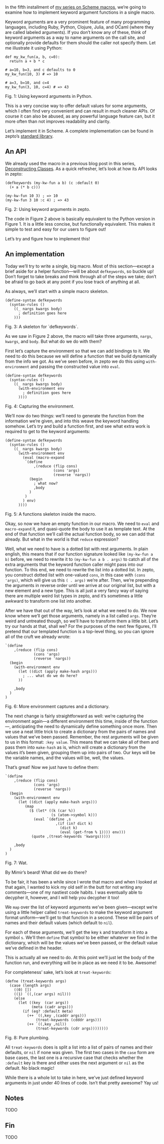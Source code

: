 In the fifth installment of [my series on Scheme macros](/scheme-macros), we’re
going to examine how to implement keyword argument functions in a single macro.

Keyword arguments are a very prominent feature of many programming languages,
including Ruby, Python, Clojure, Julia, and OCaml (where they are called labeled
arguments). If you don’t know any of these, think of keyword arguments as a way
to name arguments on the call site, and optionally provide defaults for them
should the caller not specify them. Let me illustrate it using Python:

```
def my_kw_fun(a, b, c=0):
  return a + b * c

# a=10, b=3, and c defaults to 0
my_kw_fun(10, 3) # => 10

# a=3, b=10, and c=4
my_kw_fun(3, 10, c=4) # => 43
```
<div class="figure-label">Fig. 1: Using keyword arguments in Python.</div>

This is a very concise way to offer default values for some arguments, which I
often find very convenient and can result in much cleaner APIs. Of course it
can also be abused, as any powerful language feature can, but it more often than
not improves readability and clarity.

Let’s implement it in Scheme. A complete implementation can be found in zepto’s
[standard library](https://github.com/zepto-lang/zepto-stdlib/blob/master/keywords.zp).

## An API

We already used the macro in a previous blog post in this series,
[Deconstructing Classes](/Scheme_Macros_IV:_Deconstructing_Classes.html). As a
quick refresher, let’s look at how its API looks in zepto:

```
(defkeywords (my-kw-fun a b) (c :default 0)
  (+ a (* b c)))

(my-kw-fun 10 3) ; => 10
(my-kw-fun 3 10 :c 4) ; => 43
```
<div class="figure-label">Fig. 2: Using keyword arguments in zepto.</div>

The code in Figure 2 above is basically equivalent to the Python version in
Figure 1. It is a little less concise, but functionally equivalent. This makes
it simple to test and easy for our users to figure out!

Let’s try and figure how to implement this!

## An implementation

Today we’ll try to write a single, big macro. Most of this section—except a
brief aside for a helper function—will be about `defkeywords`, so buckle up!
Don’t forget to take breaks and think through all of the steps we take; don’t
be afraid to go back at any point if you lose track of anything at all.

As always, we’ll start with a simple macro skeleton.

```
(define-syntax defkeywords
  (syntax-rules ()
    ((_ nargs kwargs body)
      ; definition goes here
    )))
```
<div class="figure-label">Fig. 3: A skeleton for `defkeywords`.</div>

As we saw in Figure 2 above, the macro will take three arguments, `nargs`,
`kwargs`, and `body`. But what do we do with them?

First let’s capture the environment so that we can add bindings to it. We need
to do this because we will define a function that we build dynamically from the
info we got. As we’ve seen before, in zepto we do this using `with-environment`
and passing the constructed value into `eval`.

```
(define-syntax defkeywords
  (syntax-rules ()
    ((_ nargs kwargs body)
      (with-environment env
        ; definition goes here
      ))))
```
<div class="figure-label">Fig. 4: Capturing the environment.</div>

We’ll now do two things: we’ll need to generate the function from the
information we’re given, and into this weave the keyword handling somehow. Let’s
try and build a function first, and see what extra work is required to get to
the keyword arguments:

```
(define-syntax defkeywords
  (syntax-rules ()
    ((_ nargs kwargs body)
      (with-environment env
        (eval (macro-expand
         `(define
             ,(reduce (flip cons)
                      (cons 'args)
                      (reverse 'nargs))
           (begin
             ; what now?
             ,body
           )
         )
        ) env)
      ))))
```
<div class="figure-label">Fig. 5: A functions skeleton inside the macro.</div>

Okay, so now we have an empty function in our macro. We need to `eval` and
`macro-expand` it, and quasi-quote the body to use it as template text. At the
end of that function we’ll call the actual function body, so we can add that
already. But what in the world is that `reduce` expression?

Well, what we need to have is a dotted list with rest arguments. In plain
english, this means that if our function signature looked like
`(my-kw-fun a b)` before, we need to rewrite it to `(my-kw-fun a b . args)` to
catch all of the extra arguments that the keyword function caller might pass
into our function. To this end, we need to rewrite the list into a dotted
list. In zepto, you construct dotted list with one-valued `cons`, in this case
with `(cons 'args)`, which will give us this `( . args)` we’re after. Then,
we’re prepending the arguments in reverse order until we arrive at our original
list, but with a new element and a new type. This is all just a very fancy way
of saying there are multiple weird list types in zepto, and it’s sometimes a
little awkward to transform one list into another.

After we have that out of the way, let’s look at what we need to do. We now know
where we’ll get those arguments, namely in a list called `args`. They’re weird
and untreated though, so we’ll have to transform them a little bit. Let’s try
our hands at that, shall we? For the purposes of the next few figures, I’ll
pretend that our templated function is a top-level thing, so you can ignore all
of the cruft we already wrote:

```
`(define
    ,(reduce (flip cons)
             (cons 'args)
             (reverse 'nargs))
  (begin
    (with-environment env
      (let ((dict (apply make-hash args)))
        ; ... what do we do here?
      ))

    ,body
  )
)
```
<div class="figure-label">
  Fig. 6: More environment captures and a dictionary.
</div>

The next change is fairly straightforward as well: we’re capturing the
environment again—a different environment this time, inside of the function—,
anticipating the need to dynamically define something once more. Then we use a
neat little trick to create a dictionary from the pairs of names and values that
we’ve been passed. Remember, the rest arguments will be given to us in this
format: `:key value`. This means that we can take all of them and pass them into
`make-hash` as is, which will create a dictionary from the values it’s been
given, grouping them up into pairs of two. Our keys will be the variable names,
and the values will be, well, the values.

That’s great! Now we just have to define them:

```
`(define
    ,(reduce (flip cons)
             (cons 'args)
             (reverse 'nargs))
  (begin
    (with-environment env
      (let ((dict (apply make-hash args)))
         (map
           ($ (let* ((k (car %))
                     (s (atom->symbol k)))
             (eval `(define ,s
                       ,(if (in? dict k)
                         (dict k)
                         (eval (get-from % 1)))) env)))
            (quote ,(treat-keywords 'kwargs)))))

    ,body
  )
)
```
<div class="figure-label">Fig. 7: Wat.</div>

By Mimir’s beard! What did we do there?

To be fair, it has been a while since I wrote that macro and when I looked at
that again, I wanted to kick my old self in the butt for not writing any
comments—one of my nastiest code habits. I was eventually able to decypher it,
however, and I will help you decypher it too!

We `map` over the list of keyword arguments we’ve been given—except we’re using
a little helper called `treat-keywords` to make the keyword argument format
uniform—we’ll get to that function in a second. These will be pairs of names and
their default values (which default to `nil`).

For each of these arguments, we’ll get the key `k` and transform it into a
symbol `s`. We’ll then `define` that symbol to be either whatever we find in the
dictionary, which will be the values we’ve been passed, or the default value
we’ve defined in the header.

This is actually all we need to do. At this point we’ll just let the body of the
function run, and everything will be in place as we need it to be. Awesome!

For completeness’ sake, let’s look at `treat-keywords`:

```
(defne (treat-keywords args)
  (case (length args)
    ((0) [])
    ((1) `((,(car args) nil)))
    (else
      (let ((key  (car args))
            (meta (cadr args)))
        (if (eq? :default meta)
          (++ `((,key ,(caddr args)))
              (treat-keywords (cdddr args)))
          (++ `((,key ,nil))
              (treat-keywords (cdr args))))))))
```
<div class="figure-label">Fig. 8: Pure plumbing.</div>

All `treat-keywords` does is split a list into a list of pairs of names and
their defaults, or `nil` if none was given. The first two cases in the `case`
form are base cases, the last one is a recursive case that checks whether the
`:default` key is there and either uses the next argument or `nil` as the
default. No black magic!

While there is a whole lot to take in here, we’ve just defined keyword arguments
in just under 40 lines of code. Isn’t that pretty awesome? Yay us!

## Notes

TODO

## Fin

TODO
